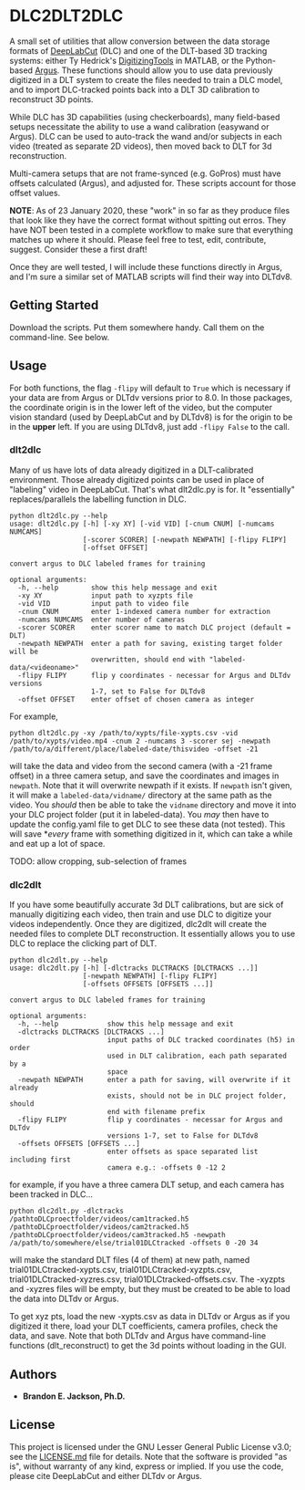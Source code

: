 # DLC2DLT2DLC

A small set of utilities that allow conversion between the data storage formats of [DeepLabCut](https://github.com/AlexEMG/DeepLabCut) (DLC) and one of the DLT-based 3D tracking systems: either Ty Hedrick's [DigitizingTools](http://biomech.web.unc.edu/dltdv/) in MATLAB, or the Python-based [Argus](http://argus.web.unc.edu). These functions should allow you to use data previously digitized in a DLT system to create the files needed to train a DLC model, and to import DLC-tracked points back into a DLT 3D calibration to reconstruct 3D points. 

While DLC has 3D capabilities (using checkerboards), many field-based setups necessitate the ability to use a wand calibration (easywand or Argus). DLC can be used to auto-track the wand and/or subjects in each video (treated as separate 2D videos), then moved back to DLT for 3d reconstruction. 

Multi-camera setups that are not frame-synced (e.g. GoPros) must have offsets calculated (Argus), and adjusted for. These scripts account for those offset values.

**NOTE**: As of 23 January 2020, these "work" in so far as they produce files that look like they have the correct format without spitting out erros. They have NOT been tested in a complete workflow to make sure that everything matches up where it should. Please feel free to test, edit, contribute, suggest. Consider these a first draft!

Once they are well tested, I will include these functions directly in Argus, and I'm sure a similar set of MATLAB scripts will find their way into DLTdv8.

## Getting Started

Download the scripts. Put them somewhere handy. Call them on the command-line.  See below.

## Usage

For both functions, the flag `-flipy` will default to `True` which is necessary if your data are from Argus or DLTdv versions prior to 8.0. In those packages, the coordinate origin is in the lower left of the video, but the computer vision standard (used by DeepLabCut and by DLTdv8) is for the origin to be in the **upper** left. If you are using DLTdv8, just add `-flipy False` to the call.

### dlt2dlc

Many of us have lots of data already digitized in a DLT-calibrated environment. Those already digitized points can be used in place of "labeling" video in DeepLabCut. That's what dlt2dlc.py is for. It "essentially" replaces/parallels the labelling function in DLC.

```
python dlt2dlc.py --help
usage: dlt2dlc.py [-h] [-xy XY] [-vid VID] [-cnum CNUM] [-numcams NUMCAMS]
                  [-scorer SCORER] [-newpath NEWPATH] [-flipy FLIPY]
                  [-offset OFFSET]

convert argus to DLC labeled frames for training

optional arguments:
  -h, --help        show this help message and exit
  -xy XY            input path to xyzpts file
  -vid VID          input path to video file
  -cnum CNUM        enter 1-indexed camera number for extraction
  -numcams NUMCAMS  enter number of cameras
  -scorer SCORER    enter scorer name to match DLC project (default = DLT)
  -newpath NEWPATH  enter a path for saving, existing target folder will be
                    overwritten, should end with "labeled-data/<videoname>"
  -flipy FLIPY      flip y coordinates - necessar for Argus and DLTdv versions
                    1-7, set to False for DLTdv8
  -offset OFFSET    enter offset of chosen camera as integer
```

For example, 

```
python dlt2dlc.py -xy /path/to/xypts/file-xypts.csv -vid /path/to/xypts/video.mp4 -cnum 2 -numcams 3 -scorer sej -newpath /path/to/a/different/place/labeled-date/thisvideo -offset -21
```

will take the data and video from the second camera (with a -21 frame offset) in a three camera setup, and save the coordinates and images in `newpath`. Note that it will overwrite newpath if it exists. If `newpath` isn't given, it will make a `labeled-data/vidname/` directory at the same path as the video. You *should* then be able to take the `vidname` directory and move it into your DLC project folder (put it in labeled-data). You *may* then have to update the config.yaml file to get DLC to see these data (not tested). This will save **every* frame with something digitized in it, which can take a while and eat up a lot of space.

TODO: allow cropping, sub-selection of frames

### dlc2dlt

If you have some beautifully accurate 3d DLT calibrations, but are sick of manually digitizing each video, then train and use DLC to digitize your videos independently.  Once they are digitized, dlc2dlt will create the needed files to complete DLT reconstruction. It essentially allows you to use DLC to replace the clicking part of DLT.

```
python dlc2dlt.py --help
usage: dlc2dlt.py [-h] [-dlctracks DLCTRACKS [DLCTRACKS ...]]
                  [-newpath NEWPATH] [-flipy FLIPY]
                  [-offsets OFFSETS [OFFSETS ...]]

convert argus to DLC labeled frames for training

optional arguments:
  -h, --help            show this help message and exit
  -dlctracks DLCTRACKS [DLCTRACKS ...]
                        input paths of DLC tracked coordinates (h5) in order
                        used in DLT calibration, each path separated by a
                        space
  -newpath NEWPATH      enter a path for saving, will overwrite if it already
                        exists, should not be in DLC project folder, should
                        end with filename prefix
  -flipy FLIPY          flip y coordinates - necessar for Argus and DLTdv
                        versions 1-7, set to False for DLTdv8
  -offsets OFFSETS [OFFSETS ...]
                        enter offsets as space separated list including first
                        camera e.g.: -offsets 0 -12 2
```

for example, if you have a three camera DLT setup, and each camera has been tracked in DLC...

```
python dlc2dlt.py -dlctracks /pathtoDLCproectfolder/videos/cam1tracked.h5 /pathtoDLCproectfolder/videos/cam2tracked.h5 /pathtoDLCproectfolder/videos/cam3tracked.h5 -newpath /a/path/to/somewhere/else/trial01DLCtracked -offsets 0 -20 34
```
will make the standard DLT files (4 of them) at new path, named trial01DLCtracked-xypts.csv, trial01DLCtracked-xyzpts.csv, trial01DLCtracked-xyzres.csv, trial01DLCtracked-offsets.csv. The -xyzpts and -xyzres files will be empty, but they must be created to be able to load the data into DLTdv or Argus.

To get xyz pts, load the new -xypts.csv as data in DLTdv or Argus as if you digitized it there, load your DLT coefficients, camera profiles, check the data, and save. Note that both DLTdv and Argus have command-line functions (dlt_reconstruct) to get the 3d points without loading in the GUI.


## Authors

* **Brandon E. Jackson, Ph.D.** 

## License

This project is licensed under the GNU Lesser General Public License v3.0; see the [LICENSE.md](LICENSE.md) file for details. Note that the software is provided "as is", without warranty of any kind, express or implied. If you use the code, please cite DeepLabCut and either DLTdv or Argus.

